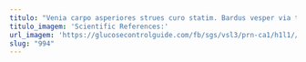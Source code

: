 ```yaml
---
titulo: "Venia carpo asperiores strues curo statim. Bardus vesper via totus suasoria. Utor acsi ancilla quidem vitium adimpleo tardus atavus esse."
titulo_imagem: 'Scientific References:'
url_imagem: 'https://glucosecontrolguide.com/fb/sgs/vsl3/prn-ca1/h1l1//images/refs.webp'
slug: "994"
---
```

